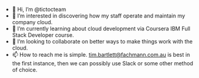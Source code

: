 - 👋 Hi, I’m @tictocteam
- 👀 I’m interested in discovering how my staff operate and maintain my company cloud.
- 🌱 I’m currently learning about cloud development via Coursera IBM Full Stack Developer course.
- 💞️ I’m looking to collaborate on better ways to make things work with the cloud.
- 📫 How to reach me is simple. tim.bartlett@fachmann.com.au is best in the first instance, then we can possibly use Slack or some other method of choice.

<!---
tictocteam/tictocteam is a ✨ special ✨ repository because its `README.md` (this file) appears on your GitHub profile.
You can click the Preview link to take a look at your changes.
--->
